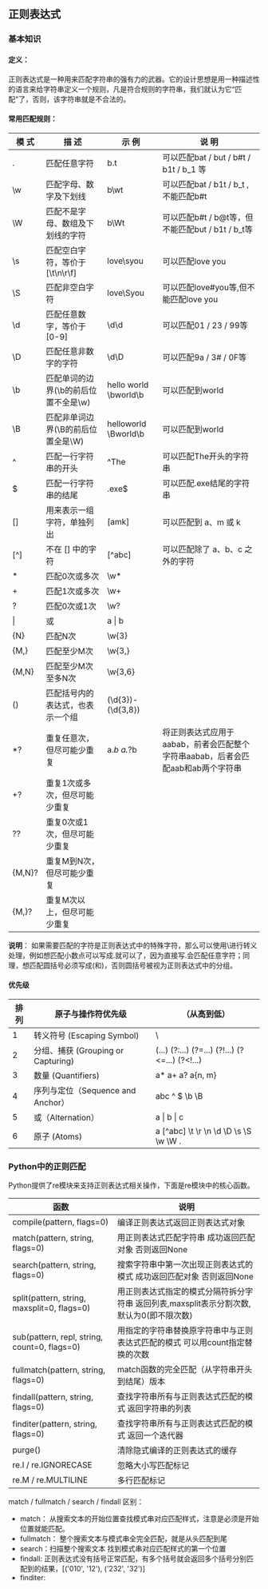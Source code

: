 正则表达式
-
### 基本知识

#### 定义：
正则表达式是一种用来匹配字符串的强有力的武器。它的设计思想是用一种描述性的语言来给字符串定义一个规则，凡是符合规则的字符串，我们就认为它“匹配”了，否则，该字符串就是不合法的。

#### 常用匹配规则：
| 模 式 | 描 述                         | 示 例 | 说 明 |
| ------ | --------------------------------| ----------------------- | ----------- |
| .      | 匹配任意字符                       | b.t                    | 可以匹配bat / but / b#t / b1t / b_1 等 |
| \w     | 匹配字母、数字及下划线              | b\wt                   | 可以匹配bat / b1t / b_t ,不能匹配b#t |
| \W     | 匹配不是字母、数组及下划线的字符      | b\Wt                   | 可以匹配b#t / b@t等，但不能匹配but / b1t / b_t等 |
| \s     | 匹配空白字符，等价于 [\t\n\r\f]     | love\syou              | 可以匹配love you |
| \S     | 匹配非空白字符	                    | love\Syou              | 可以匹配love#you等,但不能匹配love you |
| \d     | 匹配任意数字，等价于 [0-9]          | \d\d                   | 可以匹配01 / 23 / 99等 |
| \D     | 匹配任意非数字的字符                | \d\D                    | 可以匹配9a / 3# / 0F等 |
| \b     | 匹配单词的边界(\b的前后位置不全是\w)  | hello world  \bworld\b |  可以匹配到world |
| \B     | 匹配非单词边界(\B的前后位置全是\W)   | helloworld  \Bworld\b   | 可以匹配到world |
| ^      | 匹配一行字符串的开头                | ^The                   | 可以匹配The开头的字符串 |
| $      | 匹配一行字符串的结尾                | .exe$                  | 可以匹配.exe结尾的字符串 |
| []     | 用来表示一组字符，单独列出           | [amk]                  | 可以匹配到 a、m 或 k |
| [^]    | 不在 [] 中的字符                   | [^abc]                 | 可以匹配除了 a、b、c 之外的字符 |
| *      | 匹配0次或多次                      | \w*                    | |
| +      | 匹配1次或多次                      | \w+                    | |
| ?      | 匹配0次或1次                       | \w?                    | |
| &#124; | 或                                | a &#124; b             ||
|{N}     | 匹配N次                           | \w{3}                  | |
|{M,}    | 匹配至少M次                        | \w{3,}                 | |
|{M,N}   | 匹配至少M次至多N次                  | \w{3,6}                | |
|()      | 匹配括号内的表达式，也表示一个组       | (\d{3})-(\d{3,8})     | |
| *?     | 重复任意次，但尽可能少重复            | a.*b  a.*?b           | 将正则表达式应用于aabab，前者会匹配整个字符串aabab，后者会匹配aab和ab两个字符串 |
| +?     | 重复1次或多次，但尽可能少重复         | ||
| ??     | 重复0次或1次，但尽可能少重复          | ||
| {M,N}? | 重复M到N次，但尽可能少重复            |||
| {M,}?  | 	重复M次以上，但尽可能少重复          |||

**说明**： 如果需要匹配的字符是正则表达式中的特殊字符，那么可以使用\进行转义处理，例如想匹配小数点可以写成\.就可以了，因为直接写.会匹配任意字符；同理，想匹配圆括号必须写成\(和\)，否则圆括号被视为正则表达式中的分组。

#### 优先级
| 排列 | 原子与操作符优先级	|（从高到低）|
| -------- | --------------------------| ---------- |
|1 | 转义符号 (Escaping Symbol)	| \ |
|2 | 分组、捕获 (Grouping or Capturing)	| (...) (?:...) (?=...) (?!...) (?<=...) (?<!...) |
|3 | 数量 (Quantifiers)	| a* a+ a? a{n, m} |
|4 | 序列与定位（Sequence and Anchor）	| abc ^ $ \b \B |
|5 | 或（Alternation）	| a &#124; b &#124; c |
|6 | 原子 (Atoms)	| a [^abc] \t \r \n \d \D \s \S \w \W . |

### Python中的正则匹配
Python提供了re模块来支持正则表达式相关操作，下面是re模块中的核心函数。

| 函数 |	说明 |
| -------- | ----------- |
|compile(pattern, flags=0)	| 编译正则表达式返回正则表达式对象 |
|match(pattern, string, flags=0) | 用正则表达式匹配字符串 成功返回匹配对象 否则返回None |
|search(pattern, string, flags=0) | 搜索字符串中第一次出现正则表达式的模式 成功返回匹配对象 否则返回None |
|split(pattern, string, maxsplit=0, flags=0) | 用正则表达式指定的模式分隔符拆分字符串 返回列表,maxsplit表示分割次数,默认为0(即不限次数) |
|sub(pattern, repl, string, count=0, flags=0) | 用指定的字符串替换原字符串中与正则表达式匹配的模式 可以用count指定替换的次数 |
|fullmatch(pattern, string, flags=0) | match函数的完全匹配（从字符串开头到结尾）版本 |
|findall(pattern, string, flags=0) | 查找字符串所有与正则表达式匹配的模式 返回字符串的列表 |
|finditer(pattern, string, flags=0) | 查找字符串所有与正则表达式匹配的模式 返回一个迭代器 |
|purge() | 清除隐式编译的正则表达式的缓存 |
|re.I / re.IGNORECASE | 忽略大小写匹配标记 |
|re.M / re.MULTILINE | 多行匹配标记 |

match / fullmatch / search / findall 区别：
- match： 从搜索文本的开始位置查找模式串对应匹配样式，注意是必须是开始位置就能匹配。
- fullmatch： 整个搜索文本与模式串全完全匹配，就是从头匹配到尾
- search：扫描整个搜索文本 找到模式串对应匹配样式的第一个位置
- findall: 正则表达式没有括号正常匹配，有多个括号就会返回多个括号分别匹配到的结果，[('010', '12'), ('232', '32')]
- finditer: 
























